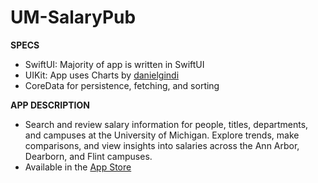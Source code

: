 # UM-SalaryPub
<b>SPECS</b>
<ul>
<li>SwiftUI: Majority of app is written in SwiftUI</li>
<li>UIKit: App uses Charts by <a href="https://github.com/danielgindi/Charts#readme">danielgindi</a></li>
<li>CoreData for persistence, fetching, and sorting</li>
</ul>
<b>APP DESCRIPTION</b>
<ul>
<li>Search and review salary information for people, titles, departments, and campuses at the University of Michigan. Explore trends, make comparisons, and view insights into salaries across the Ann Arbor, Dearborn, and Flint campuses. </li>
<li>Available in the <a href="https://apps.apple.com/us/app/um-salarypub/id1564602975">App Store</a></li>
</ul>
  
